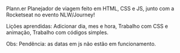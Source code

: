 Plann.er
   Planejador de viagem feito em HTML, CSS e JS, junto com a Rocketseat no evento NLW/Journey!

Lições aprendidas:
Adicionar dia, mes e hora,
Trabalho com CSS e animação,
Trabalho com códigos simples.


Obs: Pendência: as datas em js não estão em funcionamento.
